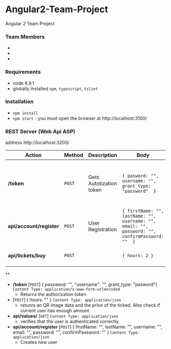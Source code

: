 # Angular2-Team-Project
Angular 2 Team Project 

### Team Members
-
-
-

### Requirements
- node 6.9.1
- globally installed `npm`, `typescript`, `tslint`

### Installation 
- `npm install`
- `npm start` - you must open the browser at http://localhost:3100/

### REST Server (Web Api ASP)

address http://localhost:3200/

Action | Method | Description | Body | Response | Notes 
--- | --- | --- | --- | --- | ---  
**/token** | `POST` | Gets Autotization token | ```{ pasword: "", username: "", grant_type: "password"  }``` | ```{ "access_token": "LongStringOfCharacters", "token_type": "bearer", "expires_in": 1209599, "userName": "admin", ".issued": "Sun, 25 Dec 2016 09:13:57 GMT", ".expires": "Sun, 08 Jan 2017 09:13:57 GMT"}```  | Content-Type Header Should be **application/x-www-form-urlencoded**
**api/account/register** | `POST`| User Registration | ```{ firstName: "", lastName: "", username: "", email: "", password: "", confirmPassword: ""  }``` | Password should have at least 4 symbols 
**api/tickets/buy** | `POST` | | ```{ hours: 2 }``` | ```{ QRCode: "LongStringOfCharacters", Const: "1.60" }```| Requires autotization. Cost is in leva
**

- **/token** [`POST`]  { password: "", "username": "", grant_type: "pasword"}  `Content Type: application/x-www-form-urlencoded`
    - Returns the authorization token 
-  [`POST`] { hours: "" } `Content Type: application/json`
    - retunrs an QR image data and the price of the ticked. Also check if current user has enough amount.
- **api/values/** [`GET`] `Content Type: application/json`
    - verifies that the user is authenticated correctly.
- **api/account/register** [`POST`] { firstName: "", lastName: "", username: "", email: "", password: "", confirmPassword: ""  } `Content Type: application/json`
    - Creates new user 